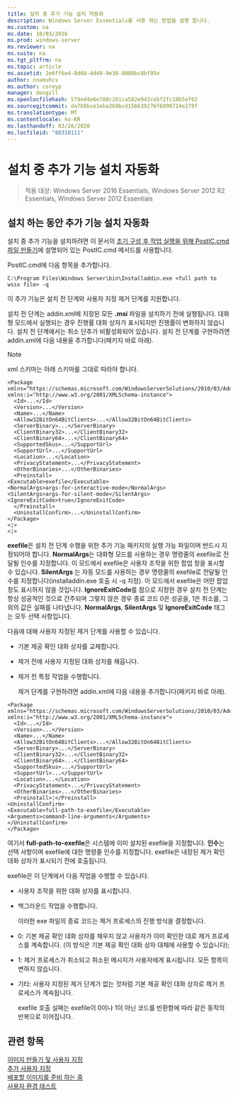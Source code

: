 ```yaml
---
title: 설치 중 추가 기능 설치 자동화
description: Windows Server Essentials를 사용 하는 방법을 설명 합니다.
ms.custom: na
ms.date: 10/03/2016
ms.prod: windows-server
ms.reviewer: na
ms.suite: na
ms.tgt_pltfrm: na
ms.topic: article
ms.assetid: 2e6ff6e4-8d68-4d49-9e38-8088bc8bf95e
author: nnamuhcs
ms.author: coreyp
manager: dongill
ms.openlocfilehash: 579ed4e6e780c261ca582e943cebf2fc18b5ef62
ms.sourcegitcommit: da7b9bce1eba369bcd156639276f6899714e279f
ms.translationtype: MT
ms.contentlocale: ko-KR
ms.lasthandoff: 03/26/2020
ms.locfileid: "80310111"
---
```

# <a name="automate-installation-of-add-ins-during-setup"></a>설치 중 추가 기능 설치 자동화

>적용 대상: Windows Server 2016 Essentials, Windows Server 2012 R2 Essentials, Windows Server 2012 Essentials

##  <a name="automate-installing-add-ins-during-setup"></a><a name="BKMK_AddIns"></a>설치 하는 동안 추가 기능 설치 자동화  
 설치 중 추가 기능을 설치하려면 이 문서의 [초기 구성 후 작업 실행을 위해 PostIC.cmd 파일 만들기](Create-the-PostIC.cmd-File-for-Running-Post-Initial-Configuration-Tasks.md)에 설명되어 있는 PostIC.cmd 메서드를 사용합니다.  
  
 PostIC.cmd에 다음 항목을 추가합니다.  
  
```  
C:\Program Files\Windows Server\bin\Installaddin.exe <full path to wssx file> -q  
```  
  
 이 추가 기능은 설치 전 단계와 사용자 지정 제거 단계를 지원합니다.  
  
 설치 전 단계는 addin.xml에 지정된 모든 **.msi** 파일을 설치하기 전에 실행됩니다. 대화형 모드에서 실행되는 경우 진행률 대화 상자가 표시되지만 진행률이 변화하지 않습니다. 설치 전 단계에서는 취소 단추가 비활성화되어 있습니다. 설치 전 단계를 구현하려면 addin.xml에 다음 내용을 추가합니다(패키지 바로 아래).  
  
> [!NOTE]
>  xml 스키마는 아래 스키마를 그대로 따라야 합니다.  
  
```  
<Package xmlns="https://schemas.microsoft.com/WindowsServerSolutions/2010/03/Addins" xmlns:i="http://www.w3.org/2001/XMLSchema-instance">  
  <Id>...</Id>  
  <Version>...</Version>  
  <Name>...</Name>  
  <Allow32BitOn64BitClients>...</Allow32BitOn64BitClients>  
  <ServerBinary>...</ServerBinary>  
  <ClientBinary32>...</ClientBinary32>  
  <ClientBinary64>...</ClientBinary64>  
  <SupportedSkus>...</SupportUrl>    
  <SupportUrl>...</SupportUrl>  
  <Location>...</Location>    
  <PrivacyStatement>...</PrivacyStatement>  
  <OtherBinaries>...</OtherBinaries>   
  <Preinstall>  
<Executable>exefile</Executable>  
<NormalArgs>args-for-interactive-mode</NormalArgs>  
<SilentArgs>args-for-silent-mode</SilentArgs>  
<IgnoreExitCode>true</IgnoreExitCode>  
  </Preinstall>  
  <UninstallConfirm>...</UninstallConfirm>      
</Package>  
<¦>  
<¦>  
```  
  
 **exefile**은 설치 전 단계 수행을 위한 추가 기능 패키지의 실행 가능 파일이며 반드시 지정되어야 합니다. **NormalArgs**는 대화형 모드를 사용하는 경우 명령줄의 exefile로 전달될 인수를 지정합니다. 이 모드에서 exefile은 사용자 조작을 위한 팝업 창을 표시할 수 있습니다. **SilentArgs** 는 자동 모드를 사용하는 경우 명령줄의 exefile로 전달될 인수를 지정합니다(installaddin.exe 호출 시 -q 지정). 이 모드에서 exefile은 어떤 팝업 창도 표시하지 않을 것입니다. **IgnoreExitCode**를 참으로 지정한 경우 설치 전 단계는 항상 성공적인 것으로 간주되며 그렇지 않은 경우 종료 코드 0은 성공을, 1은 취소를, 그 외의 값은 실패를 나타냅니다. **NormalArgs**, **SilentArgs** 및 **IgnoreExitCode** 태그는 모두 선택 사항입니다.  
  
 다음에 대해 사용자 지정된 제거 단계를 사용할 수 있습니다.  
  
- 기본 제공 확인 대화 상자를 교체합니다.  
  
- 제거 전에 사용자 지정된 대화 상자를 채웁니다.  
  
- 제거 전 특정 작업을 수행합니다.  
  
  제거 단계를 구현하려면 addin.xml에 다음 내용을 추가합니다(패키지 바로 아래).  
  
```  
<Package xmlns="https://schemas.microsoft.com/WindowsServerSolutions/2010/03/Addins" xmlns:i="http://www.w3.org/2001/XMLSchema-instance">  
  <Id>...</Id>  
  <Version>...</Version>  
  <Name>...</Name>  
  <Allow32BitOn64BitClients>...</Allow32BitOn64BitClients>  
  <ServerBinary>...</ServerBinary>  
  <ClientBinary32>...</ClientBinary32>  
  <ClientBinary64>...</ClientBinary64>  
  <SupportedSkus>...</SupportUrl>    
  <SupportUrl>...</SupportUrl>  
  <Location>...</Location>    
  <PrivacyStatement>...</PrivacyStatement>  
  <OtherBinaries>...</OtherBinaries>   
  <Preinstall>¦</Preinstall>  
<UninstallConfirm>  
<Executable>full-path-to-exefile</Executable>  
<Arguments>command-line-arguments</Arguments>  
</UninstallConfirm>  
</Package>  
```  
  
 여기서 **full-path-to-exefile**은 시스템에 이미 설치된 exefile을 지정합니다. **인수**는 선택 사항이며 exefile에 대한 명령줄 인수를 지정합니다. exefile은 내장된 제거 확인 대화 상자가 표시되기 전에 호출됩니다.  
  
 exefile은 이 단계에서 다음 작업을 수행할 수 있습니다.  
  
- 사용자 조작을 위한 대화 상자를 표시합니다.  
  
- 백그라운드 작업을 수행합니다.  
  
  이러한 exe 파일의 종료 코드는 제거 프로세스의 진행 방식을 결정합니다.  
  
- 0: 기본 제공 확인 대화 상자를 채우지 않고 사용자가 이미 확인한 대로 제거 프로세스를 계속합니다. (이 방식은 기본 제공 확인 대화 상자 대체에 사용할 수 있습니다);  
  
- 1: 제거 프로세스가 취소되고 취소된 메시지가 사용자에게 표시됩니다. 모든 항목이 변하지 않습니다.  
  
- 기타: 사용자 지정된 제거 단계가 없는 것처럼 기본 제공 확인 대화 상자로 제거 프로세스가 계속됩니다.  
  
  exefile 호출 실패는 exefile이 0이나 1이 아닌 코드를 반환함에 따라 같은 동작의 반복으로 이어집니다.  
  
## <a name="see-also"></a>관련 항목  
 [이미지  만들기 및 사용자 지정](Creating-and-Customizing-the-Image.md)  
 [추가 사용자 지정](Additional-Customizations.md)   
 [배포할 이미지를 준비 하는 중](Preparing-the-Image-for-Deployment.md)   
 [사용자 환경 테스트](Testing-the-Customer-Experience.md)